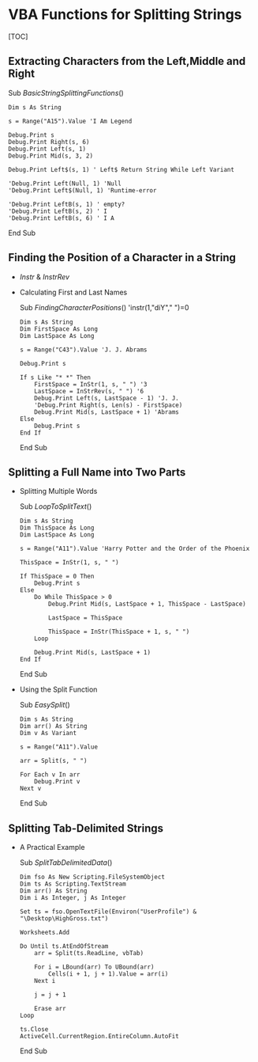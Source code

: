 # VBA Functions for Splitting Strings

[TOC]

## Extracting Characters from the Left,Middle and Right

Sub *BasicStringSplittingFunctions*()

    Dim s As String
    
    s = Range("A15").Value 'I Am Legend
    
    Debug.Print s
    Debug.Print Right(s, 6)
    Debug.Print Left(s, 1) 
    Debug.Print Mid(s, 3, 2)
    
    Debug.Print Left$(s, 1) ' Left$ Return String While Left Variant 

    'Debug.Print Left(Null, 1) 'Null
    'Debug.Print Left$(Null, 1) 'Runtime-error

```
'Debug.Print LeftB(s, 1) ' empty?
'Debug.Print LeftB(s, 2) ' I
'Debug.Print LeftB(s, 6) ' I A
```


End Sub



## Finding the Position of a Character in a String

- *Instr* & *InstrRev*

- Calculating First and Last Names

  Sub *FindingCharacterPositions*() 'instr(1,"diY"," ")=0

      Dim s As String
      Dim FirstSpace As Long
      Dim LastSpace As Long
      
      s = Range("C43").Value 'J. J. Abrams
      
      Debug.Print s
      
      If s Like "* *" Then
          FirstSpace = InStr(1, s, " ") '3
          LastSpace = InStrRev(s, " ") '6
          Debug.Print Left(s, LastSpace - 1) 'J. J.
          'Debug.Print Right(s, Len(s) - FirstSpace)
          Debug.Print Mid(s, LastSpace + 1) 'Abrams
      Else
          Debug.Print s
      End If

  End Sub

## Splitting a Full Name into Two Parts

- Splitting Multiple Words

  Sub *LoopToSplitText*()
      
      Dim s As String
      Dim ThisSpace As Long
      Dim LastSpace As Long
      
      s = Range("A11").Value 'Harry Potter and the Order of the Phoenix
      
      ThisSpace = InStr(1, s, " ")
      
      If ThisSpace = 0 Then
          Debug.Print s
      Else
          Do While ThisSpace > 0
              Debug.Print Mid(s, LastSpace + 1, ThisSpace - LastSpace)
              
              LastSpace = ThisSpace
              
              ThisSpace = InStr(ThisSpace + 1, s, " ")
          Loop
          
          Debug.Print Mid(s, LastSpace + 1)
      End If

  End Sub

- Using the Split Function

  Sub *EasySplit*()

      Dim s As String
      Dim arr() As String
      Dim v As Variant
      
      s = Range("A11").Value
      
      arr = Split(s, " ")
      
      For Each v In arr
          Debug.Print v
      Next v

  End Sub

## Splitting Tab-Delimited Strings

- A Practical Example

  Sub *SplitTabDelimitedData*()

      Dim fso As New Scripting.FileSystemObject
      Dim ts As Scripting.TextStream
      Dim arr() As String
      Dim i As Integer, j As Integer
      
      Set ts = fso.OpenTextFile(Environ("UserProfile") & "\Desktop\HighGross.txt")
      
      Worksheets.Add
      
      Do Until ts.AtEndOfStream
          arr = Split(ts.ReadLine, vbTab)
          
          For i = LBound(arr) To UBound(arr)
              Cells(i + 1, j + 1).Value = arr(i)
          Next i
          
          j = j + 1
          
          Erase arr
      Loop
      
      ts.Close
      ActiveCell.CurrentRegion.EntireColumn.AutoFit

  End Sub